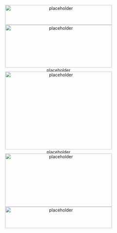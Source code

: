 <div align="center">
  <img src="https://github.com/user-attachments/assets/97d55411-be54-472a-9746-1bcff286cf38" alt="placeholder" width="350" height="65">
</div>

<div align="center">
  <img src="https://github.com/user-attachments/assets/e2d386ea-7b03-464a-99a3-bf092a113a35" alt="placeholder" width="350" height="140">
</div>

<div align="center">
  <img src="https://github.com/user-attachments/assets/a8af7640-1f04-44e5-b128-e960b2f75356"alt="placeholder" width="355" height="13">
</div>

<div align="center">
  <img src="https://github.com/user-attachments/assets/f1a61bbc-ad46-438f-a115-fb0d2e80cd88" alt="placeholder" width="350" height="255">
</div>

<div align="center">
  <img src="https://github.com/user-attachments/assets/a8af7640-1f04-44e5-b128-e960b2f75356"alt="placeholder" width="355" height="13">
</div>

<div align="center">
  <img src="https://github.com/user-attachments/assets/4749b088-ade0-4ebe-bb19-104bf0490c3c" alt="placeholder" width="350" height="175">
</div>

<div align="center">
  <img src="https://github.com/user-attachments/assets/ff01f39d-e4cf-49b0-8f7e-aa9f410d4717" alt="placeholder" width="350" height="70">
</div>
